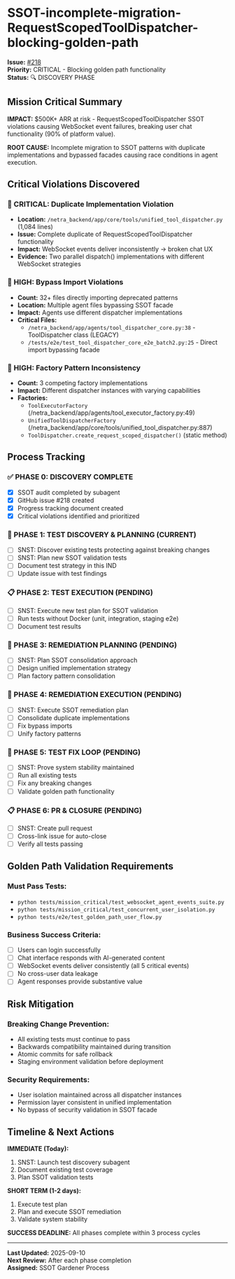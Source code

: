# SSOT-incomplete-migration-RequestScopedToolDispatcher-blocking-golden-path

**Issue:** [#218](https://github.com/netra-systems/netra-apex/issues/218)  
**Priority:** CRITICAL - Blocking golden path functionality  
**Status:** 🔍 DISCOVERY PHASE  

## Mission Critical Summary

**IMPACT:** $500K+ ARR at risk - RequestScopedToolDispatcher SSOT violations causing WebSocket event failures, breaking user chat functionality (90% of platform value).

**ROOT CAUSE:** Incomplete migration to SSOT patterns with duplicate implementations and bypassed facades causing race conditions in agent execution.

## Critical Violations Discovered

### 🚨 CRITICAL: Duplicate Implementation Violation
- **Location:** `/netra_backend/app/core/tools/unified_tool_dispatcher.py` (1,084 lines)
- **Issue:** Complete duplicate of RequestScopedToolDispatcher functionality
- **Impact:** WebSocket events deliver inconsistently → broken chat UX
- **Evidence:** Two parallel dispatch() implementations with different WebSocket strategies

### 🚨 HIGH: Bypass Import Violations  
- **Count:** 32+ files directly importing deprecated patterns
- **Location:** Multiple agent files bypassing SSOT facade
- **Impact:** Agents use different dispatcher implementations
- **Critical Files:**
  - `/netra_backend/app/agents/tool_dispatcher_core.py:38` - ToolDispatcher class (LEGACY)
  - `/tests/e2e/test_tool_dispatcher_core_e2e_batch2.py:25` - Direct import bypassing facade

### 🚨 HIGH: Factory Pattern Inconsistency
- **Count:** 3 competing factory implementations
- **Impact:** Different dispatcher instances with varying capabilities
- **Factories:**
  - `ToolExecutorFactory` (/netra_backend/app/agents/tool_executor_factory.py:49)
  - `UnifiedToolDispatcherFactory` (/netra_backend/app/core/tools/unified_tool_dispatcher.py:887)
  - `ToolDispatcher.create_request_scoped_dispatcher()` (static method)

## Process Tracking

### ✅ PHASE 0: DISCOVERY COMPLETE
- [x] SSOT audit completed by subagent
- [x] GitHub issue #218 created
- [x] Progress tracking document created
- [x] Critical violations identified and prioritized

### 🔄 PHASE 1: TEST DISCOVERY & PLANNING (CURRENT)
- [ ] SNST: Discover existing tests protecting against breaking changes
- [ ] SNST: Plan new SSOT validation tests
- [ ] Document test strategy in this IND
- [ ] Update issue with test findings

### 📋 PHASE 2: TEST EXECUTION (PENDING)
- [ ] SNST: Execute new test plan for SSOT validation
- [ ] Run tests without Docker (unit, integration, staging e2e)
- [ ] Document test results

### 🔧 PHASE 3: REMEDIATION PLANNING (PENDING)  
- [ ] SNST: Plan SSOT consolidation approach
- [ ] Design unified implementation strategy
- [ ] Plan factory pattern consolidation

### 🚀 PHASE 4: REMEDIATION EXECUTION (PENDING)
- [ ] SNST: Execute SSOT remediation plan
- [ ] Consolidate duplicate implementations
- [ ] Fix bypass imports
- [ ] Unify factory patterns

### 🧪 PHASE 5: TEST FIX LOOP (PENDING)
- [ ] SNST: Prove system stability maintained
- [ ] Run all existing tests
- [ ] Fix any breaking changes
- [ ] Validate golden path functionality

### 📋 PHASE 6: PR & CLOSURE (PENDING)
- [ ] SNST: Create pull request
- [ ] Cross-link issue for auto-close
- [ ] Verify all tests passing

## Golden Path Validation Requirements

### Must Pass Tests:
- `python tests/mission_critical/test_websocket_agent_events_suite.py`
- `python tests/mission_critical/test_concurrent_user_isolation.py`  
- `python tests/e2e/test_golden_path_user_flow.py`

### Business Success Criteria:
- [ ] Users can login successfully
- [ ] Chat interface responds with AI-generated content
- [ ] WebSocket events deliver consistently (all 5 critical events)
- [ ] No cross-user data leakage
- [ ] Agent responses provide substantive value

## Risk Mitigation

### Breaking Change Prevention:
- All existing tests must continue to pass
- Backwards compatibility maintained during transition
- Atomic commits for safe rollback
- Staging environment validation before deployment

### Security Requirements:
- User isolation maintained across all dispatcher instances
- Permission layer consistent in unified implementation
- No bypass of security validation in SSOT facade

## Timeline & Next Actions

**IMMEDIATE (Today):**
1. SNST: Launch test discovery subagent
2. Document existing test coverage
3. Plan SSOT validation tests

**SHORT TERM (1-2 days):**
1. Execute test plan 
2. Plan and execute SSOT remediation
3. Validate system stability

**SUCCESS DEADLINE:** All phases complete within 3 process cycles

---

**Last Updated:** 2025-09-10  
**Next Review:** After each phase completion  
**Assigned:** SSOT Gardener Process